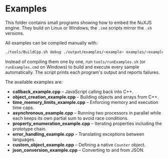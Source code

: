 # Examples

This folder contains small programs showing how to embed the NuXJS engine. They build on Linux or Windows; the `.cmd` scripts mirror the `.sh` versions.

All examples can be compiled manually with:

```bash
./tools/BuildCpp.sh debug ./output/examples/<example> examples/<example>.cpp src/NuXJScript.cpp src/stdlibJS.cpp
```

Instead of compiling them one by one, run `tools/runExamples.sh` (or `runExamples.cmd` on Windows) to build and execute every sample automatically. The script prints each program's output and reports failures.

The available examples are:

- **callback_example.cpp** – JavaScript calling back into C++.
- **object_creation_example.cpp** – Building objects and arrays from C++.
- **time_memory_limits_example.cpp** – Enforcing memory and execution time caps.
- **asynchronous_example.cpp** – Running two processors in parallel while each
  keeps its own partial sum to avoid race conditions.
- **property_enumeration_example.cpp** – Iterating properties including the prototype chain.
- **error_handling_example.cpp** – Translating exceptions between languages.
- **custom_object_example.cpp** – Defining a native `Counter` object.
- **json_conversion_example.cpp** – Converting to and from JSON.
